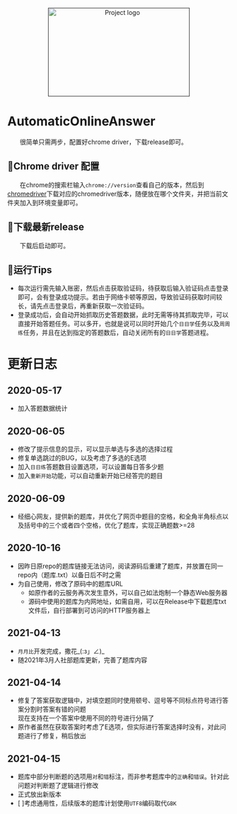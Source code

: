 <p align="center">
  <a href="" rel="noopener">
 <img width=320 height=200 src="https://blog-1259799643.cos.ap-shanghai.myqcloud.com/2020-05-16-AutoOA.png" alt="Project logo"></a>
</p>

# AutomaticOnlineAnswer

&emsp;&emsp;很简单只需两步，配置好chrome driver，下载release即可。
## 🍎Chrome driver 配置
&emsp;&emsp;在chrome的搜索栏输入`chrome://version`查看自己的版本，然后到[chromedriver](http://chromedriver.storage.googleapis.com/index.html)下载对应的chromedriver版本，随便放在哪个文件夹，并把当前文件夹加入到环境变量即可。

## 🍌下载最新release
&emsp;&emsp;下载后启动即可。

## 🍓运行Tips
- 每次运行需先输入账密，然后点击获取验证码，待获取后输入验证码点击登录即可，会有登录成功提示。若由于网络卡顿等原因，导致验证码获取时间较长，请先点击登录后，再重新获取一次验证码。
- 登录成功后，会自动开始抓取历史答题数据，此时无需等待其抓取完毕，可以直接开始答题任务。可以多开，也就是说可以同时开始几个`日日学`任务以及`周周练`任务，并且在达到指定的答题数后，自动关闭所有的`日日学`答题进程。

# 更新日志
## 2020-05-17
* 加入答题数据统计

## 2020-06-05
* 修改了提示信息的显示，可以显示单选与多选的选择过程
* 修复单选跳过的BUG，以及考虑了多选的E选项
* 加入`日日练`答题数目设置选项，可以设置每日答多少题
* 加入`重新开始`功能，可以自动重新开始已经答完的题目

## 2020-06-09
* 经细心网友，提供新的题库，并优化了网页中题目的空格，和全角半角标点以及括号中的三个或者四个空格，优化了题库，实现正确题数>=28

## 2020-10-16
* 因昨日原repo的题库链接无法访问，阅读源码后重建了题库，并放置在同一repo内（题库.txt）以备日后不时之需
* 为自己使用，修改了原码中的题库URL
  * 如原作者的云服务再次发生意外，可以自己如法炮制一个静态Web服务器
  * 源码中使用的题库为内网地址，如需自用，可以在Release中下载题库txt文件后，自行部署到可访问的HTTP服务器上

## 2021-04-13
* `月月比`开发完成，撒花_(:з」∠)_
* 随2021年3月人社部题库更新，完善了题库内容

## 2021-04-14
* 修复了答案获取逻辑中，对填空题同时使用顿号、逗号等不同标点符号进行答案分割时答案有错的问题  
现在支持在一个答案中使用不同的符号进行分隔了
* 原作者虽然在获取答案时考虑了E选项，但实际进行答案选择时没有，对此问题进行了修复，稍后放出

## 2021-04-15
* 题库中部分判断题的选项用`对`和`错`标注，而非参考题库中的`正确`和`错误`。针对此问题对判断题了逻辑进行修改
* 正式放出新版本
* [ ]考虑通用性，后续版本的题库计划使用`UTF8`编码取代`GBK`
